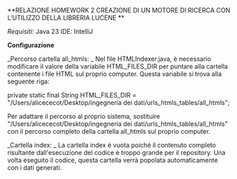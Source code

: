 **RELAZIONE HOMEWORK 2
CREAZIONE DI UN MOTORE DI RICERCA CON L’UTILIZZO DELLA LIBRERIA LUCENE
**

_Requisiti:_
Java 23
IDE: IntelliJ

**Configurazione**

_Percorso cartella all_htmls: 
_
Nel file HTMLIndexer.java, è necessario modificare il valore della variabile HTML_FILES_DIR per puntare alla cartella contenente i file HTML sul proprio computer. Questa variabile si trova alla seguente riga:

private static final String HTML_FILES_DIR = "/Users/alicececot/Desktop/ingegneria dei dati/urls_htmls_tables/all_htmls";

Per adattare il percorso al proprio sistema, sostituire "/Users/alicececot/Desktop/ingegneria dei dati/urls_htmls_tables/all_htmls" con il percorso completo della cartella all_htmls sul proprio computer.

_Cartella index:
_
La cartella index è vuota poiché il contenuto completo risultante dall'esecuzione del codice è troppo grande per il repository. Una volta eseguito il codice, questa cartella verrà popolata automaticamente con i dati generati.
